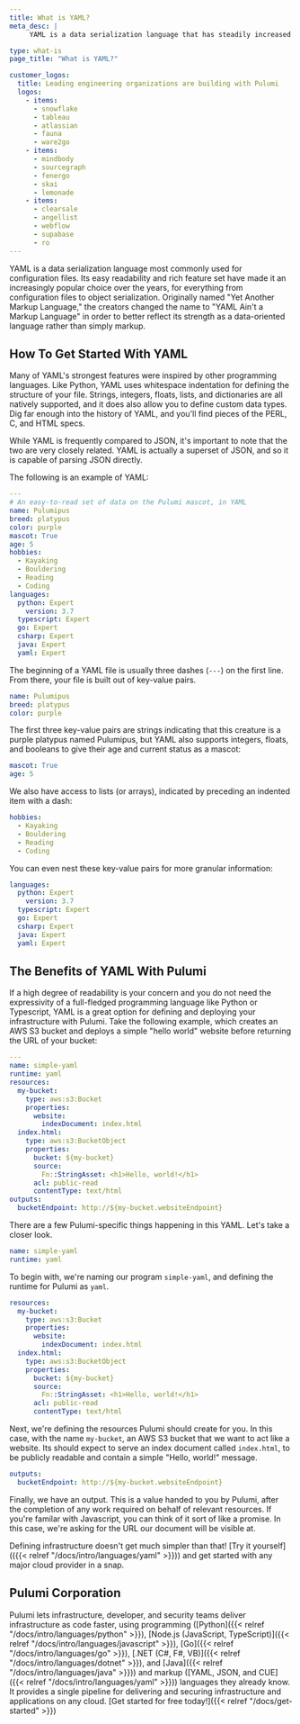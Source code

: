 ```yaml
---
title: What is YAML?
meta_desc: |
     YAML is a data serialization language that has steadily increased in popularity. Discover how to use YAML with Pulumi today.

type: what-is
page_title: "What is YAML?"

customer_logos:
  title: Leading engineering organizations are building with Pulumi
  logos:
    - items:
      - snowflake
      - tableau
      - atlassian
      - fauna
      - ware2go
    - items:
      - mindbody
      - sourcegraph
      - fenergo
      - skai
      - lemonade
    - items:
      - clearsale
      - angellist
      - webflow
      - supabase
      - ro
---
```


YAML is a data serialization language most commonly used for configuration files. Its easy readability and rich feature set have made it an increasingly popular choice over the years, for everything from configuration files to object serialization. Originally named "Yet Another Markup Language," the creators changed the name to "YAML Ain't a Markup Language" in order to better reflect its strength as a data-oriented language rather than simply markup.

## How To Get Started With YAML

Many of YAML's strongest features were inspired by other programming languages. Like Python, YAML uses whitespace indentation for defining the structure of your file. Strings, integers, floats, lists, and dictionaries are all natively supported, and it does also allow you to define custom data types. Dig far enough into the history of YAML, and you'll find pieces of the PERL, C, and HTML specs.

While YAML is frequently compared to JSON, it's important to note that the two are very closely related. YAML is actually a superset of JSON, and so it is capable of parsing JSON directly.

The following is an example of YAML:

```yaml
---
# An easy-to-read set of data on the Pulumi mascot, in YAML
name: Pulumipus
breed: platypus
color: purple
mascot: True
age: 5
hobbies:
  - Kayaking
  - Bouldering
  - Reading
  - Coding
languages:
  python: Expert
    version: 3.7
  typescript: Expert
  go: Expert
  csharp: Expert
  java: Expert
  yaml: Expert
```

The beginning of a YAML file is usually three dashes (`---`) on the first line. From there, your file is built out of key-value pairs.

```yaml
name: Pulumipus
breed: platypus
color: purple
```

The first three key-value pairs are strings indicating that this creature is a purple platypus named Pulumipus, but YAML also supports integers, floats, and booleans to give their age and current status as a mascot:

```yaml
mascot: True
age: 5
```

We also have access to lists (or arrays), indicated by preceding an indented item with a dash:

```yaml
hobbies:
  - Kayaking
  - Bouldering
  - Reading
  - Coding
```

You can even nest these key-value pairs for more granular information:

```yaml
languages:
  python: Expert
    version: 3.7
  typescript: Expert
  go: Expert
  csharp: Expert
  java: Expert
  yaml: Expert
```

## The Benefits of YAML With Pulumi

If a high degree of readability is your concern and you do not need the expressivity of a full-fledged programming language like Python or Typescript, YAML is a great option for defining and deploying your infrastructure with Pulumi. Take the following example, which creates an AWS S3 bucket and deploys a simple "hello world" website before returning the URL of your bucket:

```yaml
---
name: simple-yaml
runtime: yaml
resources:
  my-bucket:
    type: aws:s3:Bucket
    properties:
      website:
        indexDocument: index.html
  index.html:
    type: aws:s3:BucketObject
    properties:
      bucket: ${my-bucket}
      source:
        Fn::StringAsset: <h1>Hello, world!</h1>
      acl: public-read
      contentType: text/html
outputs:
  bucketEndpoint: http://${my-bucket.websiteEndpoint}
```

There are a few Pulumi-specific things happening in this YAML. Let's take a closer look.

```yaml
name: simple-yaml
runtime: yaml
```

To begin with, we're naming our program `simple-yaml`, and defining the runtime for Pulumi as `yaml`.

```yaml
resources:
  my-bucket:
    type: aws:s3:Bucket
    properties:
      website:
        indexDocument: index.html
  index.html:
    type: aws:s3:BucketObject
    properties:
      bucket: ${my-bucket}
      source:
        Fn::StringAsset: <h1>Hello, world!</h1>
      acl: public-read
      contentType: text/html
```

Next, we're defining the resources Pulumi should create for you. In this case, with the name `my-bucket`, an AWS S3 bucket that we want to act like a website. Its should expect to serve an index document called `index.html`, to be publicly readable and contain a simple "Hello, world!" message.

```yaml
outputs:
  bucketEndpoint: http://${my-bucket.websiteEndpoint}
```

Finally, we have an output. This is a value handed to you by Pulumi, after the completion of any work required on behalf of relevant resources. If you're familar with Javascript, you can think of it sort of like a promise. In this case, we're asking for the URL our document will be visible at.

Defining infrastructure doesn't get much simpler than that! [Try it yourself](({{< relref "/docs/intro/languages/yaml" >}})) and get started with any major cloud provider in a snap.

## Pulumi Corporation

Pulumi lets infrastructure, developer, and security teams deliver infrastructure as code faster, using programming ([Python]({{< relref "/docs/intro/languages/python" >}}), [Node.js (JavaScript, TypeScript)]({{< relref "/docs/intro/languages/javascript" >}}), [Go]({{< relref "/docs/intro/languages/go" >}}), [.NET (C#, F#, VB)]({{< relref "/docs/intro/languages/dotnet" >}}), and [Java]({{< relref "/docs/intro/languages/java" >}})) and markup ([YAML, JSON, and CUE]({{< relref "/docs/intro/languages/yaml" >}})) languages they already know. It provides a single pipeline for delivering and securing infrastructure and applications on any cloud. [Get started for free today!]({{< relref "/docs/get-started" >}})
